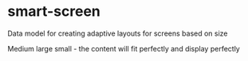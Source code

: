 # smart-screen
Data model for creating adaptive layouts for screens based on size

Medium large small - the content will fit perfectly and display perfectly

